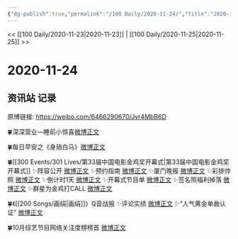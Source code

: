 ```yaml
---
{"dg-publish":true,"permalink":"/100 Daily/2020-11-24/","title":"2020-11-24","created":"2023-04-08T17:11:38.098+08:00","updated":"2023-04-08T17:13:09.363+08:00"}
---
```



<< [[100 Daily/2020-11-23\|2020-11-23]] | [[100 Daily/2020-11-25\|2020-11-25]] >>

# 2020-11-24

## 资讯站 记录

原博链接: https://weibo.com/6466290670/Jvr4MbB6D

🍀深深营业—睡前小惊喜[微博正文](https://m.weibo.cn/6466290670/4574935437292500)

🍀每日早安之《身骑白马》[微博正文](https://weibo.com/6466290670/Jvl8FlRS0)

🍀[[300 Events/301 Lives/第33届中国电影金鸡奖开幕式\|第33届中国电影金鸡奖开幕式]]
✨阵容公开 [微博正文](https://weibo.com/6466290670/Jvl9M7oVO)
✨预约指南 [微博正文](https://weibo.com/6466290670/JvmJo7ZaU)
✨厦门晚报 [微博正文](https://weibo.com/6466290670/JvpbdyYL8)
✨彩排帅照 [微博正文](https://m.weibo.cn/6466290670/4574922838639730)
✨倒计时1天 [微博正文](https://weibo.com/6466290670/JvmEtsIj0)
✨开幕式节目单 [微博正文](https://weibo.com/6466290670/Jvp1GC8tK)
✨签名照福利掉落 [微博正文](https://weibo.com/6466290670/JvnFdj7nq)
✨群星为金鸡打CALL [微博正文](https://weibo.com/6466290670/Jvn1v0drl)

🍀《[[200 Songs/画绢\|画绢]]》Q音战报
✨评论实绩 [微博正文](https://m.weibo.cn/6466290670/4574920207773262)
✨“人气黄金单曲认证” [微博正文](https://weibo.com/5516625428/JvoejzNcW)

🍀10月综艺节目网络关注度榜榜首 [微博正文](https://weibo.com/6466290670/JvnEj9tbA)
